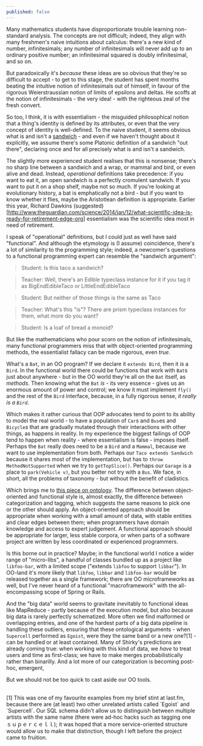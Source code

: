 ```yaml
---
published: false
---
```


Many mathematics students have disproportionate trouble learning non-standard analysis. The concepts are not difficult; indeed, they align with many freshmen's naive intuitions about calculus: there's a new kind of number, infinitesimals; any number of infinitesimals will never add up to an ordinary positive number; an infinitesimal squared is doubly infinitesimal, and so on.

But paradoxically it's *because* these ideas are so obvious that they're so difficult to accept - to get to this stage, the student has spent months beating the intuitive notion of infinitesimals out of himself, in favour of the rigorous Weierstraussian notion of limits of epsilons and deltas. He scoffs at the notion of infinitesimals - the very idea! - with the righteous zeal of the fresh convert.

So too, I think, it is with essentialism - the misguided philosophical notion that a thing's identity is defined by its attributes, or even that the very concept of identity is well-defined. To the naive student, it seems obvious what is and isn't a [sandwich](https://medium.com/@kmikeym/is-this-a-sandwich-50b1317eb3f5) - and even if we haven't thought about it explicitly, we assume there's some Platonic definition of a sandwich "out there", declaring once and for all precisely what is and isn't a sandwich.

The slightly more experienced student realises that this is nonsense; there's no sharp line between a sandwich and a wrap, or mammal and bird, or even alive and dead. Instead, *operational* definitions take precedence: if you want to eat it, an open sandwich is a perfectly cromulent sandwich. If you want to put it on a shop shelf, maybe not so much. If you're looking at evolutionary history, a bat is emphatically not a bird - but if you want to know whether it flies, maybe the Aristotlean definition is appropriate. Earlier this year, Richard Dawkins (suggested)[http://www.theguardian.com/science/2014/jan/12/what-scientific-idea-is-ready-for-retirement-edge-org] essentialism was the scientific idea most in need of retirement.

I speak of "operational" definitions, but I could just as well have said "functional". And although the etymology is (I assume) coincidence, there's a lot of similarity to the programming style; indeed, a newcomer's questions to a functional programming expert can resemble the "sandwich argument":

> Student: Is this taco a sandwich?

> Teacher: Well, there's an Edible typeclass instance for it if you tag it as BigEndEdibleTaco or LittleEndEdibleTaco

> Student: But neither of those things is the same as Taco

> Teacher: What's this "is"? There are prism typeclass instances for them, what more do you want?

> Student: Is a loaf of bread a monoid?

But like the mathematicians who pour scorn on the notion of infinitesimals, many functional programmers miss that with object-oriented programming methods, the essentialist fallacy can be made rigorous, even *true*.

What's a `Bat`, in an OO program? If we declare it `extends Bird`, then it *is* a `Bird`. In the functional world there could be functions that work with `Bat`s just about anywhere - but in the OO world they're all on the `Bat` itself, as *methods*. Then knowing what the `Bat` *is* - its very essence - gives us an enormous amount of power and control; we know it must implement `fly()` and the rest of the `Bird` interface, because, in a fully rigorous sense, *it really is a `Bird`*.

Which makes it rather curious that OOP advocates tend to point to its ability to model the real world - to have a population of `Car`s and `Bus`es and `Bicycle`s that are gradually mutated through their interactions with other things, as happens in reality. In my experience the biggest failings of OOP tend to happen when reality - where essentialism is false - imposes itself. Perhaps the `Bat` really does need to be a `Bird` and a `Mammal`, because we want to use implementation from both. Perhaps our `Taco extends Sandwich` because it shares most of the implementation, but has to `throw MethodNotSupported` when we try to `getTopSlice()`. Perhaps our `Garage` is a place to `park(Vehicle v)`, but you better not try with a `Bus`. We face, in short, all the problems of taxonomy - but without the benefit of cladistics.

Which brings me to [this piece on ontology](http://www.shirky.com/writings/ontology_overrated.html). The difference between object-oriented and functional style is, almost exactly, the difference between categorization and tagging, which suggests the same reasons to pick one or the other should apply. An object-oriented approach should be appropriate when working with a small amount of data, with stable entities and clear edges between them; when programmers have domain knowledge and access to expert judgement. A functional approach should be appropriate for larger, less stable corpora, or when parts of a software project are written by less coordinated or experienced programmers.

Is this borne out in practice? Maybe; in the functional world I notice a wider range of "micro-libs", a handful of classes bundled up as a project like `libfoo-bar`, with a limited scope ("extends `libfoo` to support `libbar`"). In OO-land it's more likely that `libfoo`, `libbar` and `libfoo-bar` would be released together as a single framework; there are OO microframeworks as well, but I've never heard of a functional "macroframework" with the all-encompassing scope of Spring or Rails.

And the "big data" world seems to gravitate inevitably to functional ideas like MapReduce - partly because of the execution model, but also because big data is rarely perfectly schematized. More often we find malformed or overlapping entries, and one of the hardest parts of a big data pipeline is handling these outliers, ensuring that these ontological arguments - when `Supercell` performed as `Egoist`, were they the same band or a new one?[1] - can be handled or at least contained. Many of Shirky's predictions are already coming true: when working with this kind of data, we *have* to treat users and time as first-class; we have to make merges probabilistically rather than binarilly. And a lot more of our categorization is becoming post-hoc, emergent, 

But we should not be too quick to cast aside our OO tools.
<br/>
<p/>
<br/>
[1] This was one of my favourite examples from my brief stint at last.fm, because there are (at least) two other unrelated artists called `Egoist` and `Supercell`. Our SQL schema didn't allow us to distinguish between multiple artists with the same name (there were ad-hoc hacks such as tagging one ｓｕｐｅｒｃｅｌｌ); it was hoped that a more service-oriented structure would allow us to make that distinction, though I left before the project came to fruition.